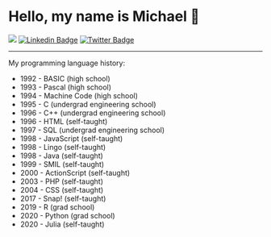 # Hello, my name is Michael 👋

<!--
**michaelmallari/michaelmallari** is a ✨ _special_ ✨ repository because its `README.md` (this file) appears on your GitHub profile.  Here are some ideas to get you started:
- 🔭 I’m currently working on ...
- 🌱 I’m currently learning ...
- 👯 I’m looking to collaborate on ...
- 🤔 I’m looking for help with ...
- 💬 Ask me about ...
- 📫 How to reach me: ...
- 😄 Pronouns: ...
- ⚡ Fun fact: ...
-->

![](https://visitor-badge.laobi.icu/badge?page_id=michaelmallari.michaelmallari)
[![Linkedin Badge](https://img.shields.io/badge/-Michael_Mallari-2867b2?style=flat-square&logo=Linkedin&logoColor=white&link=https://www.linkedin.com/in/mmallari/)](https://www.linkedin.com/in/mmallari/)
[![Twitter Badge](https://img.shields.io/badge/-Michael_Mallari-1da1f2?style=flat-square&logo=Twitter&logoColor=white&link=https://twitter.com/MichaelMallari/)](https://twitter.com/MichaelMallari/)

---

My programming language history:
- 1992 - BASIC (high school)
- 1993 - Pascal (high school)
- 1994 - Machine Code (high school)
- 1995 - C (undergrad engineering school)
- 1996 - C++ (undergrad engineering school)
- 1996 - HTML (self-taught)
- 1997 - SQL (undergrad engineering school)
- 1998 - JavaScript (self-taught)
- 1998 - Lingo (self-taught)
- 1998 - Java (self-taught)
- 1999 - SMIL (self-taught)
- 2000 - ActionScript (self-taught)
- 2003 - PHP (self-taught)
- 2004 - CSS (self-taught)
- 2017 - Snap! (self-taught)
- 2019 - R (grad school)
- 2020 - Python (grad school)
- 2020 - Julia (self-taught)
